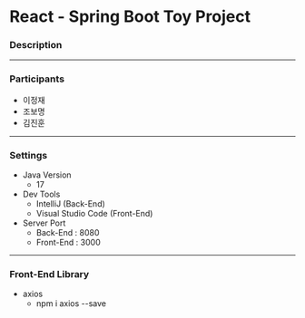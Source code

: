 # React - Spring Boot Toy Project

### Description
-----------------------------------
### Participants
+ 이정재
+ 조보명
+ 김진훈
-----------------------------------
### Settings
+ Java Version
  - 17
+ Dev Tools
  - IntelliJ (Back-End)
  - Visual Studio Code (Front-End)
+ Server Port
  - Back-End : 8080
  - Front-End : 3000
-----------------------------------
### Front-End Library
+ axios
  - npm i axios --save
